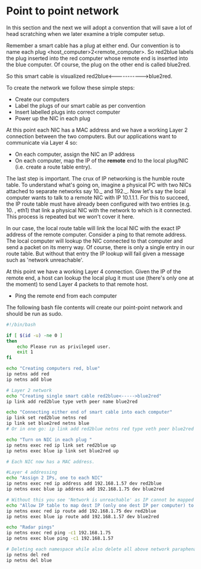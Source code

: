 # Point to point network

In this section and the next we will adopt a convention that will save a lot of head scratching when we later examine a triple computer setup.

Remember a smart cable has a plug at either end. Our convention is to name each plug <host_computer>2<remote_computer>.
So red2blue labels the plug inserted into the red computer whose remote end is inserted into the blue computer. Of course, the plug on the other end is called blue2red.

So this smart cable is visualized red2blue<----------->blue2red.

To create the network we follow these simple steps:
- Create our computers
- Label the plugs of our smart cable as per convention
- Insert labelled plugs into correct computer
- Power up the NIC in each plug

At this point each NIC has a MAC address and we have a working Layer 2 connection between the two computers. But our applications want to communicate via Layer 4 so:
- On each computer, assign the NIC an IP address
- On each computer, map the IP of the **remote** end to the local plug/NIC (i.e. create a route table entry).

The last step is important. The crux of IP networking is the humble route table. To understand what's going on, imagine a physical PC with two NICs attached to separate networks say 10._ and 192._. Now let's say the local computer wants to talk to a remote NIC with IP 10.1.1.1. For this to succeed, the IP route table must have already been configured with two entries (e.g. 10. , eth1) that link a physical NIC with the network to which is it connected. This process is repeated but we won't cover it here. 

In our case, the local route table will link the local NIC with the exact IP address of the remote computer. Consider a ping to that remote address. The local computer will lookup the NIC connected to that computer and send a packet on its merry way. Of course, there is only a single entry in our route table. But without that entry the IP lookup will fail given a message such as 'network unreachable'.

At this point we have a working Layer 4 connection. Given the IP of the remote end, a host can lookup the local plug it must use (there's only one at the moment) to send Layer 4 packets to that remote host.
- Ping the remote end from each computer

The following bash file contents will create our point-point network and should be run as sudo.

```bash
#!/bin/bash

if [ $(id -u) -ne 0 ]
then
    echo Please run as privileged user.
    exit 1
fi

echo "Creating computers red, blue"
ip netns add red
ip netns add blue

# Layer 2 network
echo "Creating single smart cable red2blue<----->blue2red"
ip link add red2blue type veth peer name blue2red  

echo "Connecting either end of smart cable into each computer"
ip link set red2blue netns red
ip link set blue2red netns blue
# Or in one go: ip link add red2blue netns red type veth peer blue2red netns blue

echo "Turn on NIC in each plug "
ip netns exec red ip link set red2blue up
ip netns exec blue ip link set blue2red up

# Each NIC now has a MAC address.

#Layer 4 addressing
echo "Assign 2 IPs, one to each NIC"
ip netns exec red ip address add 192.168.1.57 dev red2blue
ip netns exec blue ip address add 192.168.1.75 dev blue2red

# Without this you see 'Network is unreachable' as IP cannot be mapped to correct cable
echo "Allow IP table to map dest IP (only one dest IP per computer) to local smart plug"
ip netns exec red ip route add 192.168.1.75 dev red2blue
ip netns exec blue ip route add 192.168.1.57 dev blue2red

echo "Radar pings"
ip netns exec red ping -c1 192.168.1.75
ip netns exec blue ping -c1 192.168.1.57

# Deleting each namespace while also delete all above network paraphenalia
ip netns del red
ip netns del blue

```
